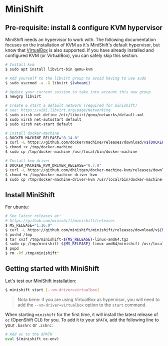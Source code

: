 # MiniShift

## Pre-requisite: install & configure KVM hypervisor

MiniShift needs an hypervisor to work with. The following documentation focuses
on the installation of KVM as it's MiniShift's default hypervisor, but know that
[VirtualBox](https://www.virtualbox.org/wiki/Downloads) is also supported. If
you have already installed and configured KVM (or VirtualBox), you can safely
skip this section.

```bash
# Install kvm
$ sudo apt install libvirt-bin qemu-kvm

# Add yourself to the libvirt group to avoid having to use sudo
$ sudo usermod -a -G libvirt $(whoami)

# Update your current session to take into account this new group
$ newgrp libvirt

# Create & start a default network (required for minishift)
# see: https://wiki.libvirt.org/page/Networking
$ sudo virsh net-define /etc/libvirt/qemu/networks/default.xml
$ sudo virsh net-autostart default
$ sudo virsh net-start default

# Install docker-machine
$ DOCKER_MACHINE_RELEASE="0.14.0"
$ curl -L https://github.com/docker/machine/releases/download/v${DOCKER_MACHINE_RELEASE}/docker-machine-`uname -s`-`uname -m` -o /tmp/docker-machine
$ chmod +x /tmp/docker-machine
$ sudo cp /tmp/docker-machine /usr/local/bin/docker-machine

# Install kvm driver
$ DOCKER_MACHINE_KVM_DRIVER_RELEASE="0.7.0"
$ curl -L https://github.com/dhiltgen/docker-machine-kvm/releases/download/v${DOCKER_MACHINE_KVM_DRIVER_RELEASE}/docker-machine-driver-kvm -o /tmp/docker-machine-driver-kvm
$ chmod +x /tmp/docker-machine-driver-kvm
$ sudo cp /tmp/docker-machine-driver-kvm /usr/local/bin/docker-machine-driver-kvm
```

## Install MiniShift

For ubuntu:

```bash
# See latest releases at:
# https://github.com/minishift/minishift/releases
$ MS_RELEASE="1.16.0"
$ curl -L https://github.com/minishift/minishift/releases/download/v${MS_RELEASE}/minishift-${MS_RELEASE}-linux-amd64.tgz -o /tmp/minishift-${MS_RELEASE}-linux-amd64.tgz
$ pushd /tmp
$ tar xvzf /tmp/minishift-${MS_RELEASE}-linux-amd64.tgz
$ sudo cp /tmp/minishift-${MS_RELEASE}-linux-amd64/minishift /usr/local/bin/minishift
$ popd
$ rm -Rf /tmp/minishift*
```

## Getting started with MiniShift

Let's test our MiniShift installation:

```bash
$ minishift start [--vm-driver=virtualbox]
```

> Nota bene: if you are using VirtualBox as hypervisor, you will need to add the
`--vm-driver=virtualbox` option to the `start` command.

When starting `minishift` for the first time, it will install the latest release
of `oc` (OpenShift CLI) for you. To add it to your `$PATH`, add the following
line to your `.bashrc` or `.zshrc`:

```bash
# Add oc to the $PATH
eval $(minishift oc-env)
```
